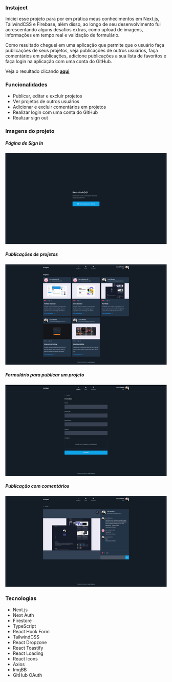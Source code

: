 ### Instaject

Iniciei esse projeto para por em prática meus conhecimentos em Next.js, TailwindCSS e Firebase, além disso, ao longo de seu desenvolvimento fui acrescentando alguns desafios extras, como upload de imagens, informações em tempo real e validação de formulário.

Como resultado cheguei em uma aplicação que permite que o usuário faça publicações de seus projetos, veja publicações de outros usuários, faça comentários em publicações, adicione publicações a sua lista de favoritos e faça login na aplicação com uma conta do GitHub.

Veja o resultado clicando <b><a href="https://instaject.vercel.app/" target="_blank">aqui</a></b>

### Funcionalidades
- Publicar, editar e excluir projetos
- Ver projetos de outros usuários
- Adicionar e excluir comentários em projetos
- Realizar login com uma conta do GitHub
- Realizar sign out

### Imagens do projeto

##### Página de Sign In
![](./public/design/1.png)

##### Publicações de projetos
![](./public/design/2.png)

##### Formulário para publicar um projeto
![](./public/design/3.png)

##### Publicação com comentários
![](./public/design/4.png)

### Tecnologias
- Next.js
- Next Auth
- Firestore
- TypeScript
- React Hook Form
- TailwindCSS
- React Dropzone
- React Toastify
- React Loading
- React Icons
- Axios
- ImgBB
- GitHub OAuth
